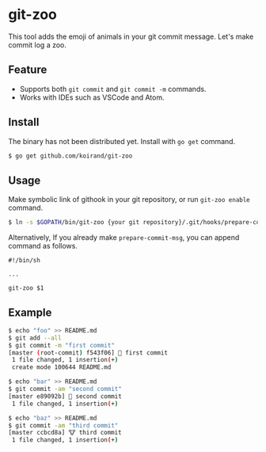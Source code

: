 git-zoo
===

This tool adds the emoji of animals in your git commit message. Let's make commit log a zoo.

## Feature
- Supports both `git commit` and `git commit -m` commands.
- Works with IDEs such as VSCode and Atom.

## Install

The binary has not been distributed yet. Install with `go get` command.

```bash
$ go get github.com/koirand/git-zoo
```

## Usage
Make symbolic link of githook in your git repository, or run `git-zoo enable` command.

```bash
$ ln -s $GOPATH/bin/git-zoo {your git repository}/.git/hooks/prepare-commit-msg
```

Alternatively, If you already make `prepare-commit-msg`, you can append command as follows.

```
#!/bin/sh

...

git-zoo $1
```

## Example

```bash
$ echo "foo" >> README.md
$ git add --all
$ git commit -m "first commit"
[master (root-commit) f543f06] 🦁 first commit
 1 file changed, 1 insertion(+)
 create mode 100644 README.md

$ echo "bar" >> README.md
$ git commit -am "second commit"
[master e89092b] 🐸 second commit
 1 file changed, 1 insertion(+)

$ echo "baz" >> README.md
$ git commit -am "third commit"
[master ccbcd8a] 🐮 third commit
 1 file changed, 1 insertion(+)
```

